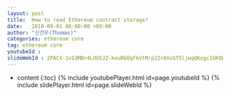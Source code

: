 ```yaml
---
layout: post
title:  How to read Ethereum contract storage?
date:   2018-09-01 00:00:00 +09:00
author: "신건우(Thomas)"
categories: ethereum core
tag: ethereum core
youtubeId :
slideWebId : 2PACX-1vS3MBr4LOUSJZ-kouRGOqFkVtMrp22r0XcGTSljwqQKogc1GKOLpjGpZ65DIyLEjZi55e8noA2qq3e3
---
```

* content
{:toc}
{% include youtubePlayer.html id=page.youtubeId %}
{% include slidePlayer.html id=page.slideWebId %}
